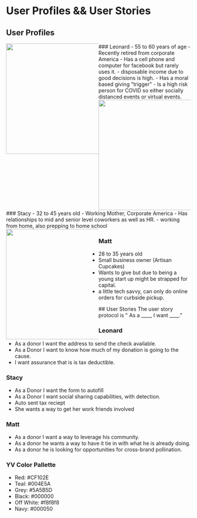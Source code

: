 # User Profiles && User Stories  

## User Profiles

<div style="width: 50%; float: left">
 <img src="https://res.cloudinary.com/mmauck/image/upload/v1595311193/Leonard-Porter_iwu0f7.jpg" width="300">
 </div>
<div style="width: 50%; float: left"> ### Leonard
 - 55 to 60 years of age
 - Recently retired from corporate America
 - Has a cell phone and computer for facebook but rarely uses it.
 - disposable income due to good decisions is high.
 - Has a moral based giving "trigger"
 - Is a high risk person for COVID so either socially distanced events or virtual events.
</div>

<div style="width: 50%; float: left">
 <img src="https://res.cloudinary.com/mmauck/image/upload/v1595311193/Leonard-Porter_iwu0f7.jpg" width="300">
 </div>
### Stacy
 - 32 to 45 years old
 - Working Mother, Corporate America
 - Has relationships to mid and senior level coworkers as well as HR.
 - working from home, also prepping to home school
</div>
<div style="width: 50%; float: left">
 <img src="https://res.cloudinary.com/mmauck/image/upload/v1595311193/Leonard-Porter_iwu0f7.jpg" width="300">
 </div>
 
### Matt
 - 28 to 35 years old
 - Small business owner (Artisan Cupcakes)
 - Wants to give but due to being a young start up might be strapped for capital.
- a little tech savvy, can only do online orders for curbside pickup.
</div>
## User Stories
The user story protocol is " As a ____, I want ____."

### Leonard
 - As a donor I want the address to send the check available.
 - As a Donor I want to know how much of my donation is going to the cause.
 - I want assurance that is is tax deductible.

### Stacy
 - As a Donor I want the form to autofill
 - As a Donor I want social sharing capabilities, with detection.
 - Auto sent tax reciept
 - She wants a way to get her work friends involved

### Matt
 - As a donor I want a way to leverage his community.
 - As a donor he wants a way to have it tie in with what he is already doing.
 - As a donor he is looking for opportunities for cross-brand pollination.

 ### YV Color Pallette
 - Red: #CF102E
 - Teal: #004E5A
 - Grey: #5A5B5D
 - Black: #000000
 - Off White: #f8f8f8
 - Navy: #000050




